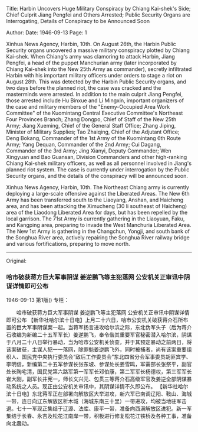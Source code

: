 Title: Harbin Uncovers Huge Military Conspiracy by Chiang Kai-shek's Side; Chief Culprit Jiang Pengfei and Others Arrested; Public Security Organs are Interrogating, Details of Conspiracy to be Announced Soon

Author:
Date: 1946-09-13
Page: 1

Xinhua News Agency, Harbin, 10th. On August 26th, the Harbin Public Security organs uncovered a massive military conspiracy plotted by Chiang Kai-shek. When Chiang's army was clamoring to attack Harbin, Jiang Pengfei, a head of the puppet Manchurian army (later incorporated by Chiang Kai-shek into the New 25th Army as commander), secretly infiltrated Harbin with his important military officers under orders to stage a riot on August 28th. This was detected by the Harbin Public Security organs, and two days before the planned riot, the case was cracked and the masterminds were arrested. In addition to the main culprit Jiang Pengfei, those arrested include Hu Binxue and Li Mingxin, important organizers of the case and military members of the "Enemy-Occupied Area Work Committee" of the Kuomintang Central Executive Committee's Northeast Four Provinces Branch; Zhang Dongpo, Chief of Staff of the New 25th Army; Jiang Xueming, Chief of the General Staff Office; Zhang Jiping, Minister of Military Supplies; Tao Zhaiqing, Chief of the Adjutant Office; Deng Bokang, Commander of the 1st Army of the Kuomintang 6th Route Army; Yang Dequan, Commander of the 2nd Army; Cui Dagang, Commander of the 3rd Army; Jing Xianyi, Deputy Commander; Wen Xingyuan and Bao Guansan, Division Commanders and other high-ranking Chiang Kai-shek military officers, as well as all personnel involved in Jiang's planned riot system. The case is currently under interrogation by the Public Security organs, and the details of the conspiracy will be announced soon.

Xinhua News Agency, Harbin, 10th. The Northeast Chiang army is currently deploying a large-scale offensive against the Liberated Areas. The New 6th Army has been transferred south to the Liaoyang, Anshan, and Haicheng area, and has been attacking the Ximucheng (30 li southeast of Haicheng) area of the Liaodong Liberated Area for days, but has been repelled by the local garrison. The 71st Army is currently gathering in the Liaoyuan, Faku, and Kangping area, preparing to invade the West Manchuria Liberated Area. The New 1st Army is gathering in the Changchun, Yongji, and south bank of the Songhua River area, actively repairing the Songhua River railway bridge and various fortifications, preparing to move north.



<hr /> 

Original: 


### 哈市破获蒋方巨大军事阴谋  姜逆鹏飞等主犯落网  公安机关正审讯中阴谋详情即可公布

1946-09-13
第1版()
专栏：

　　哈市破获蒋方巨大军事阴谋
    姜逆鹏飞等主犯落网
    公安机关正审讯中阴谋详情即可公布
    【新华社哈尔滨十日电】上月二十六日，哈市公安机关破获蒋介石所布置的巨大军事阴谋案一起。当蒋军扬言进攻哈尔滨之际，东北伪军头子（后为蒋介石收编为新编二十五军军长）姜逆鹏飞，奉令偕其重要军官秘密潜入哈尔滨，阴谋于八月二十八日举行暴动，当为哈市公安机关侦查，并于其预定暴动之前两日，将该案破获，主谋人犯一一落网，除罪魁姜逆鹏飞外，同时被捕者，尚有该案重要组织人、国民党中央执行委员会“敌后工作委员会”东北四省分会军事委员胡匪宾学、李明信，新编第二十五军参谋长张东坡、参谋处长姜雪鸣，军需部长张祭平，副官处长陶宅清，国民党第六路军第一军军长邓伯康，第二军军长杨德权，第三军军长崔大刚，副军长井宪一，师长文兴元、包贯三等蒋介石高级军官及姜逆全部阴谋暴动系统之人员。现正由公安机关审讯中，其阴谋详情不久即公布。
    【新华社哈尔滨十日电】东北蒋军正在部署向解放区大举进攻，新六军已南调辽阳、鞍山、海城一带，连日向辽东解放区析木城（海城东南三十里）一带进攻，均被当地驻军击退。七十一军现正集结于辽源、法库、康平一带，准备向西满解放区进犯。新一军集结于长春、永吉及松花江南岸一带，积极进行修复松花江铁桥及各种工事，准备向北蠢动。
